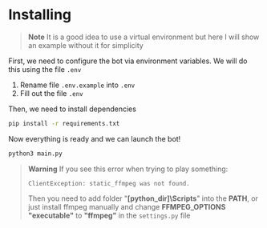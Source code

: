 # Installing

> **Note** It is a good idea to use a virtual environment but here I will show an example without it for simplicity

First, we need to configure the bot via environment variables.
We will do this using the file `.env`

1. Rename file `.env.example` into `.env`
2. Fill out the file `.env`

Then, we need to install dependencies
```bash
pip install -r requirements.txt
```

Now everything is ready and we can launch the bot!

```bash
python3 main.py
```

> **Warning** If you see this error when trying to play something:
> 
> `ClientException: static_ffmpeg was not found.`
> 
> Then you need to add folder "**[python_dir]\Scripts**" into the **PATH**,
> or just install ffmpeg manually and change **FFMPEG_OPTIONS "executable"** to **"ffmpeg"**
> in the `settings.py` file

